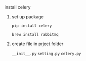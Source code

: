 install celery

1. set up package

    `pip install celery`

    `brew install rabbitmq`
    
2. create file in prject folder
    
    `__init__.py`
    `setting.py`
    `celery.py`
    
